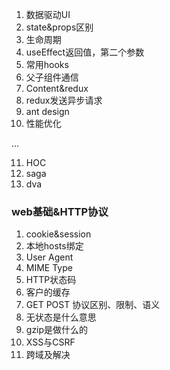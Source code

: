 1. 数据驱动UI
2. state&props区别
3. 生命周期
4. useEffect返回值，第二个参数
5. 常用hooks
6. 父子组件通信
7. Content&redux
8. redux发送异步请求
9. ant design
10. 性能优化

...

11. HOC
12. saga
13. dva

### web基础&HTTP协议

1. cookie&session
2. 本地hosts绑定
3. User Agent
4. MIME Type
5. HTTP状态码
6. 客户的缓存
7. GET POST 协议区别、限制、语义
8. 无状态是什么意思
9. gzip是做什么的
10. XSS与CSRF
11. 跨域及解决